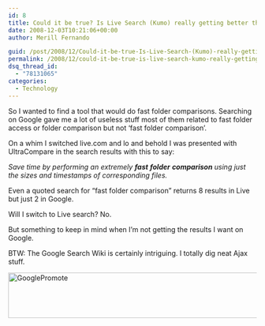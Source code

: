 ```yaml
---
id: 8
title: Could it be true? Is Live Search (Kumo) really getting better than the great Goog?
date: 2008-12-03T10:21:06+00:00
author: Merill Fernando

guid: /post/2008/12/Could-it-be-true-Is-Live-Search-(Kumo)-really-getting-better-than-the-great-Goog.aspx
permalink: /2008/12/could-it-be-true-is-live-search-kumo-really-getting-better-than-the-great-goog/
dsq_thread_id:
  - "78131065"
categories:
  - Technology
---
```

<p>So I wanted to find a tool that would do fast folder comparisons. Searching on Google gave me a lot of useless stuff most of them related to fast folder access or folder comparison but not ‘fast folder comparison’.</p>  <p>On a whim I switched live.com and lo and behold I was presented with UltraCompare in the search results with this to say:</p>  <p><em>Save time by performing an extremely <strong>fast</strong> <strong>folder</strong> <strong>comparison</strong> using just the sizes and timestamps of corresponding files.</em></p>  <p>Even a quoted search for “fast folder comparison” returns 8 results in Live but just 2 in Google.</p>  <p>Will I switch to Live search? No.</p>  <p>But something to keep in mind when I’m not getting the results I want on Google.</p>  <p>BTW: The Google Search Wiki is certainly intriguing. I totally dig neat Ajax stuff.</p>  <p><img title="GooglePromote" style="border-right: 0px; border-top: 0px; display: inline; border-left: 0px; border-bottom: 0px" height="92" alt="GooglePromote" src="http://www.merill.net/wp-content/uploads/files/WindowsLiveWriter/CoulditbetrueIsLiveSearchKumoreallygetti_9F9D/GooglePromote_1.jpg" width="556" border="0" /></p>